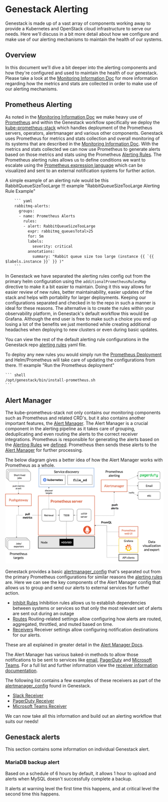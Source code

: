 # Genestack Alerting

Genestack is made up of a vast array of components working away to provide a Kubernetes and OpenStack cloud infrastructure
to serve our needs. Here we'll discuss in a bit more detail about how we configure and make use of our alerting mechanisms
to maintain the health of our systems.

## Overview

In this document we'll dive a bit deeper into the alerting components and how they're configured and used to maintain the health of our genestack.
Please take a look at the [Monitoring Information Doc](monitoring-info.md) for more information regarding how the metrics and stats are collected in order to make use of our alerting mechanisms.

## Prometheus Alerting

As noted in the [Monitoring Information Doc](monitoring-info.md) we make heavy use of [Prometheus](https://prometheus.io) and within the Genestack workflow specifically we deploy the [kube-prometheus-stack](https://github.com/prometheus-community/helm-charts/tree/main/charts/kube-prometheus-stack) which handles deployment of the Prometheus servers, operators, alertmanager and various other components.
Genestack uses Prometheus for metrics and stats collection and overall monitoring of its systems that are described in the [Monitoring Information Doc](monitoring-info.md).
With the metrics and stats collected we can now use Prometheus to generate alerts based on those metrics and stats using the Prometheus [Alerting Rules](https://prometheus.io/docs/prometheus/latest/configuration/alerting_rules/).
The Prometheus alerting rules allows us to define conditions we want to escalate using the [Prometheus expression language](https://prometheus.io/docs/prometheus/latest/querying/basics/) which can be visualized and sent to an external notification systems for further action.

A simple example of an alerting rule would be this RabbitQueueSizeTooLarge
!!! example "RabbitQueueSizeTooLarge Alerting Rule Example"

        ``` yaml
        rabbitmq-alerts:
          groups:
          - name: Prometheus Alerts
            rules:
            - alert: RabbitQueueSizeTooLarge
              expr: rabbitmq_queuesTotal>25
              for: 5m
              labels:
                severity: critical
              annotations:
                summary: "Rabbit queue size too large (instance {{ `{{ $labels.instance }}` }} )"
        ```

In Genestack we have separated the alerting rules config out from the primary helm configuration using the `additionalPrometheusRulesMap` directive to make it a bit easier to maintain.
Doing it this way allows for easier review of new rules, better maintainability, easier updates of the stack and helps with portability for larger deployments. Keeping our configurations separated and checked in to the repo in such a manner is ideal for these reasons.
The alternative is to create the rules within your observability platform, in Genestack's default workflow this would be Grafana. Although the end user is free to make such a choice you end up losing a lot of the benefits we just mentioned while creating additional headaches when deploying to new clusters or even during basic updates.

You can view the rest of the default alerting rule configurations in the Genestack repo [alerting rules](https://github.com/rackerlabs/genestack/blob/main/base-helm-configs/prometheus/alerting_rules.yaml) yaml file.

To deploy any new rules you would simply run the [Prometheus Deployment](prometheus.md) and Helm/Prometheus will take care of updating the configurations from there.
!!! example "Run the Prometheus deployment"

    ``` shell
    /opt/genestack/bin/install-prometheus.sh
    ```

## Alert Manager

The kube-prometheus-stack not only contains our monitoring components such as Prometheus and related CRD's, but it also contains another important features, the [Alert Manager](https://prometheus.io/docs/alerting/latest/alertmanager/).
The Alert Manager is a crucial component in the alerting pipeline as it takes care of grouping, deduplicating and even routing the alerts to the correct receiver integrations.
Prometheus is responsible for generating the alerts based on the [Alerting Rules](https://prometheus.io/docs/prometheus/latest/configuration/alerting_rules/) we [defined](https://github.com/rackerlabs/genestack/blob/main/base-helm-configs/prometheus/alerting_rules.yaml).
Prometheus then sends these alerts to the [Alert Manager](https://prometheus.io/docs/alerting/latest/alertmanager/) for further processing.

The below diagram gives a better idea of how the Alert Manager works with Prometheus as a whole.
![Prometheus Architecture](assets/images/prometheus-architecture.png)

Genestack provides a basic [alertmanager_config](https://github.com/rackerlabs/genestack/blob/main/base-helm-configs/prometheus/alertmanager_config.yaml) that's separated out from the primary Prometheus configurations for similar reasons the [alerting rules](https://github.com/rackerlabs/genestack/blob/main/base-helm-configs/prometheus/alerting_rules.yaml) are.
Here we can see the key components of the Alert Manager config that allows us to group and send our alerts to external services for further action.

* [Inhibit Rules](https://prometheus.io/docs/alerting/latest/configuration/#inhibition-related-settings)
    Inhibition rules allows us to establish dependencies between systems or services so that only the most relevant set of alerts are sent out during an outage
* [Routes](https://prometheus.io/docs/alerting/latest/configuration/#route-related-settings)
    Routing-related settings allow configuring how alerts are routed, aggregated, throttled, and muted based on time.
* [Receivers](https://prometheus.io/docs/alerting/latest/configuration/#general-receiver-related-settings)
    Receiver settings allow configuring notification destinations for our alerts.

These are all explained in greater detail in the [Alert Manager Docs](https://prometheus.io/docs/alerting/latest/configuration/#configuration).

The Alert Manager has various baked-in methods to allow those notifications to be sent to services like [email](https://prometheus.io/docs/alerting/latest/configuration/#email_config), [PagerDuty](https://prometheus.io/docs/alerting/latest/configuration/#pagerduty_config) and [Microsoft Teams](https://prometheus.io/docs/alerting/latest/configuration/#msteams_config).
For a full list and further information view the [receiver information documentation](https://prometheus.io/docs/alerting/latest/configuration/#receiver-integration-settings).

The following list contains a few examples of these receivers as part of the [alertmanager_config](https://github.com/rackerlabs/genestack/blob/main/base-helm-configs/prometheus/alertmanager_config.yaml) found in Genestack.

* [Slack Receiver](alertmanager-slack.md)
* [PagerDuty Receiver](alertmanager-pagerduty.md)
* [Microsoft Teams Receiver](alertmanager-msteams.md)

We can now take all this information and build out an alerting workflow that suits our needs!

## Genestack alerts

This section contains some information on individual Genestack alert.

### MariaDB backup alert

Based on a schedule of 6 hours by default, it allows 1 hour to upload and
alerts when MySQL doesn't successfully complete a backup.

It alerts at warning level the first time this happens, and at critical level the second time this happens.
